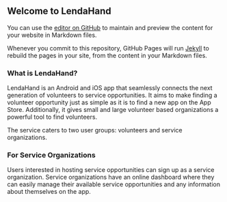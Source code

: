 

## Welcome to LendaHand

You can use the [editor on GitHub](https://github.com/vbbasilio/LendaHand/edit/master/README.md) to maintain and preview the content for your website in Markdown files.

Whenever you commit to this repository, GitHub Pages will run [Jekyll](https://jekyllrb.com/) to rebuild the pages in your site, from the content in your Markdown files.

### What is LendaHand?

LendaHand is an Android and iOS app that seamlessly connects the next generation of volunteers to service opportunities. It aims to make finding a volunteer opportunity just as simple as it is to find a new app on the App Store. Additionally, it gives small and large volunteer based organizations a powerful tool to find volunteers.

The service caters to two user groups: volunteers and service organizations. 


### For Service Organizations

Users interested in hosting service opportunities can sign up as a service organization. Service organizations have an online dashboard where they can easily manage their available service opportunities and any information about themselves on the app. 
